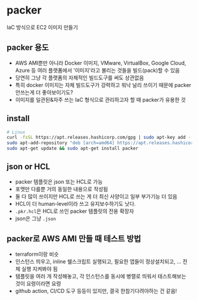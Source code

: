 # packer

IaC 방식으로 EC2 이미지 만들기

## packer 용도

- AWS AMI뿐만 아니라 Docker 이미지, VMware, VirtualBox, Google Cloud, Azure 등 여러 플랫폼에서 '이미지'라고 불리는 것들을 빌드(pack)할 수 있음
- 당연히 그냥 각 플랫폼의 자체적인 빌드도구를 써도 상관없음
- 특히 docker 이미지는 자체 빌드도구가 강력하고 워낙 널리 쓰이기 때문에 packer 안쓰는게 더 좋아보이기도?
- 이미지를 일관된&자주 쓰는 IaC 형식으로 관리하고자 할 때 packer가 유용한 것

## install

```sh
# Linux
curl -fsSL https://apt.releases.hashicorp.com/gpg | sudo apt-key add -
sudo apt-add-repository "deb [arch=amd64] https://apt.releases.hashicorp.com $(lsb_release -cs) main"
sudo apt-get update && sudo apt-get install packer
```

## json or HCL

- packer 템플릿은 json 또는 HCL로 가능
- 포맷만 다를뿐 거의 동일한 내용으로 작성됨
- 둘 다 많이 쓰이지만 HCL로 쓰는 게 더 최신 사양이고 일부 부가기능 더 있음
- HCL이 더 human-level이라 쓰고 유지보수하기도 낫다.
- `.pkr.hcl`은 HCL로 쓰인 packer 템플릿의 전용 확장자
- json은 그냥 `.json`

## packer로 AWS AMI 만들 때 테스트 방법

- terraform이랑 비슷
- 인스턴스 띄우고, inline 쉘스크립트 실행되고, 필요한 앱들이 정상설치되고, ... 전체 실행 지켜봐야 됨
- 템플릿을 여러 개 작성해놓고, 각 인스턴스를 동시에 병렬로 띄워서 테스트해보는 것이 요령이라면 요령
- github action, CI/CD 도구 등등이 있지만, 결국 한참기다려야하는 건 같음!
